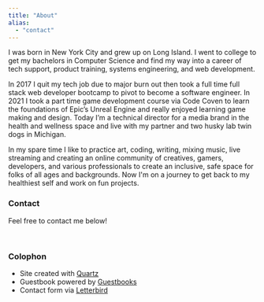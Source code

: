 ```yaml
---
title: "About"
alias:
  - "contact"
---
```

I was born in New York City and grew up on Long Island. I went to college to get my bachelors in Computer Science and find my way into a career of tech support, product training, systems engineering, and web development.

In 2017 I quit my tech job due to major burn out then took a full time full stack web developer bootcamp to pivot to become a software engineer. In 2021 I took a part time game development course via Code Coven to learn the foundations of Epic’s Unreal Engine and really enjoyed learning game making and design. Today I’m a technical director for a media brand in the health and wellness space and live with my partner and two husky lab twin dogs in Michigan.

In my spare time I like to practice art, coding, writing, mixing music, live streaming and creating an online community of creatives, gamers, developers, and various professionals to create an inclusive, safe space for folks of all ages and backgrounds. Now I'm on a journey to get back to my healthiest self and work on fun projects. 

### Contact

Feel free to contact me below!

<script data-letterbirduser="liz" src="https://letterbird.co/embed/v1.js"></script>

<br>

### Colophon
- Site created with [Quartz](https://quartz.jzhao.xyz/)
- Guestbook powered by [Guestbooks](https://guestbooks.meadow.cafe/)
- Contact form via [Letterbird](https://letterbird.co/)